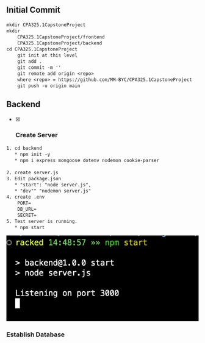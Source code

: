 ## Initial Commit
```
mkdir CPA325.1CapstoneProject
mkdir 
    CPA325.1CapstoneProject/frontend 
    CPA325.1CapstoneProject/backend
cd CPA325.1CapstoneProject
    git init at this level
    git add .
    git commit -m ''
    git remote add origin <repo>
    where <repo> = https://github.com/MM-BYC/CPA325.1CapstoneProject
    git push -u origin main
```
## Backend 
- [x] ### Create Server 

```
1. cd backend
   * npm init -y
   * npm i express mongoose dotenv nodemon cookie-parser
    
2. create server.js
3. Edit package.json 
   * "start": "node server.js",
   * "dev"" "nodemon server.js"
4. create .env
    PORT=
    DB_URL=
    SECRET=
5. Test server is running.
   * npm start
```
   ![npm start to run the server](npmstart.png)

### Establish Database
```

```
